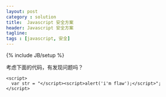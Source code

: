 ```yaml
---
layout: post
category : solution
title:  Javascript 安全方案
header: Javascript 安全方案
tagline:
tags : [javascript, 安全]
---
```

{% include JB/setup %}

考虑下面的代码，有发现问题吗？

	<script>
	  var str = "</script><script>alert('i'm flaw');</script>";
	</script>
